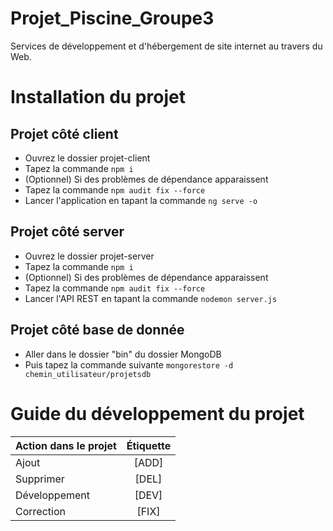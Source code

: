 # Projet_Piscine_Groupe3
Services de développement et d'hébergement de site internet au travers du Web.

# Installation du projet

## Projet côté client

+ Ouvrez le dossier projet-client
+ Tapez la commande `npm i`
+ (Optionnel) Si des problèmes de dépendance apparaissent
+ Tapez la commande `npm audit fix --force`
+ Lancer l'application en tapant la commande `ng serve -o`


## Projet côté server

+ Ouvrez le dossier projet-server
+ Tapez la commande `npm i`
+ (Optionnel) Si des problèmes de dépendance apparaissent
+ Tapez la commande `npm audit fix --force`
+ Lancer l'API REST en tapant la commande `nodemon server.js`


## Projet côté base de donnée

+ Aller dans le dossier "bin" du dossier MongoDB
+ Puis tapez la commande suivante `mongorestore -d chemin_utilisateur/projetsdb`


# Guide du développement du projet

| Action dans le projet |    Étiquette    |
| :---------------      |:---------------:|
| Ajout                 |      [ADD]      |
| Supprimer             |      [DEL]      |
| Développement         |      [DEV]      |
| Correction            |      [FIX]      |